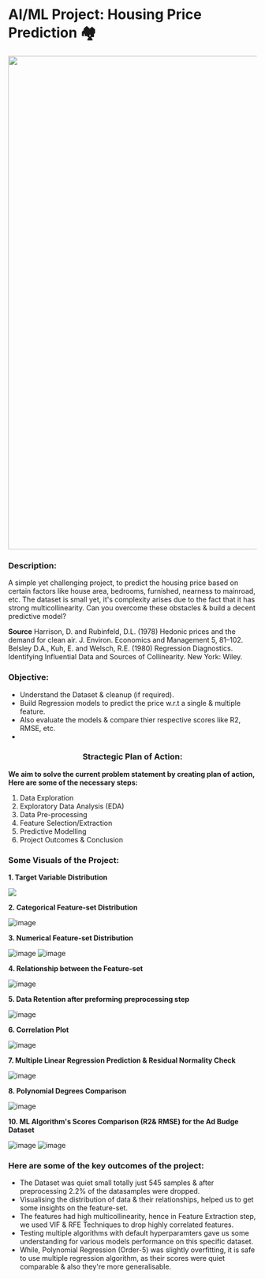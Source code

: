 # AI/ML Project: Housing Price Prediction 🏘️
<p align="center"><img src="https://user-images.githubusercontent.com/54996245/144111000-4a142a69-fc68-4976-895e-09effd1cb0e6.png" style="width: 1000px;"/></p>

### Description:

A simple yet challenging project, to predict the housing price based on certain factors like house area, bedrooms, furnished, nearness to mainroad, etc. The dataset is small yet, it's complexity arises due to the fact that it has strong multicollinearity. Can you overcome these obstacles & build a decent predictive model?

**Source**
Harrison, D. and Rubinfeld, D.L. (1978) Hedonic prices and the demand for clean air. J. Environ. Economics and Management 5, 81–102.
Belsley D.A., Kuh, E. and Welsch, R.E. (1980) Regression Diagnostics. Identifying Influential Data and Sources of Collinearity. New York: Wiley.


### Objective:
- Understand the Dataset & cleanup (if required).
- Build Regression models to predict the price w.r.t a single & multiple feature.
- Also evaluate the models & compare thier respective scores like R2, RMSE, etc.
- 
### <center> Stractegic Plan of Action:
  
**We aim to solve the current problem statement by creating plan of action, Here are some of the necessary steps:**
1. Data Exploration
2. Exploratory Data Analysis (EDA)
3. Data Pre-processing
4. Feature Selection/Extraction
5. Predictive Modelling
6. Project Outcomes & Conclusion

### Some Visuals of the Project:
**1. Target Variable Distribution**

<p align="left"><img src="https://user-images.githubusercontent.com/54996245/144111152-ccbf8839-2ba8-420e-80b5-af0433735c80.png" /></p>

**2. Categorical Feature-set Distribution**
  
![image](https://user-images.githubusercontent.com/54996245/144111173-740b7634-a2dc-48bd-9e4b-21e7b0d488c2.png)

**3. Numerical Feature-set Distribution**

![image](https://user-images.githubusercontent.com/54996245/144111216-09504767-67f1-40ee-8193-58410dcda662.png)
![image](https://user-images.githubusercontent.com/54996245/144111237-50a6362d-7abb-4a16-afea-606b317e329b.png)

**4. Relationship between the Feature-set**

![image](https://user-images.githubusercontent.com/54996245/144111287-c6f31324-e745-45e8-85c1-0b848e39618a.png)

**5. Data Retention after preforming preprocessing step**

![image](https://user-images.githubusercontent.com/54996245/144111313-5f75a994-d5af-40d8-82e7-2e077270e5a7.png)

**6. Correlation Plot**
  
![image](https://user-images.githubusercontent.com/54996245/144111340-c392e999-a8d8-44f1-9f31-c23cf389951c.png)

**7. Multiple Linear Regression Prediction & Residual Normality Check**
  
![image](https://user-images.githubusercontent.com/54996245/144111397-3b8aa41d-50bf-478d-b44c-8dd5744fec7c.png)

**8. Polynomial Degrees Comparison**

![image](https://user-images.githubusercontent.com/54996245/144111455-2eb0f410-6301-41be-bac6-a34fa00da180.png)

<!-- **9. Predictions**

![image](https://user-images.githubusercontent.com/54996245/142776716-722f804a-6b40-4ebe-99a7-0b8cef3989ae.png) -->


**10. ML Algorithm's Scores Comparison (R2& RMSE) for the Ad Budge Dataset**

![image](https://user-images.githubusercontent.com/54996245/144111498-e8619d77-adba-4f6e-8885-421637083abe.png)
![image](https://user-images.githubusercontent.com/54996245/144111535-e9e5c3fd-b9a5-4756-ba0e-3b0be00eaa88.png)


### Here are some of the key outcomes of the project:
- The Dataset was quiet small totally just 545 samples & after preprocessing 2.2% of the datasamples were dropped. 
- Visualising the distribution of data & their relationships, helped us to get some insights on the feature-set.
- The features had high multicollinearity, hence in Feature Extraction step, we used VIF & RFE Techniques to drop highly correlated features.
- Testing multiple algorithms with default hyperparamters gave us some understanding for various models performance on this specific dataset.
- While, Polynomial Regression (Order-5) was slightly overfitting, it is safe to use multiple regression algorithm, as their scores were quiet comparable & also they're more generalisable.

